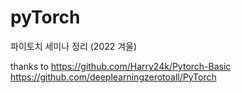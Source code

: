 # pyTorch

파이토치 세미나 정리 (2022 겨울)

thanks to
https://github.com/Harry24k/Pytorch-Basic
https://github.com/deeplearningzerotoall/PyTorch